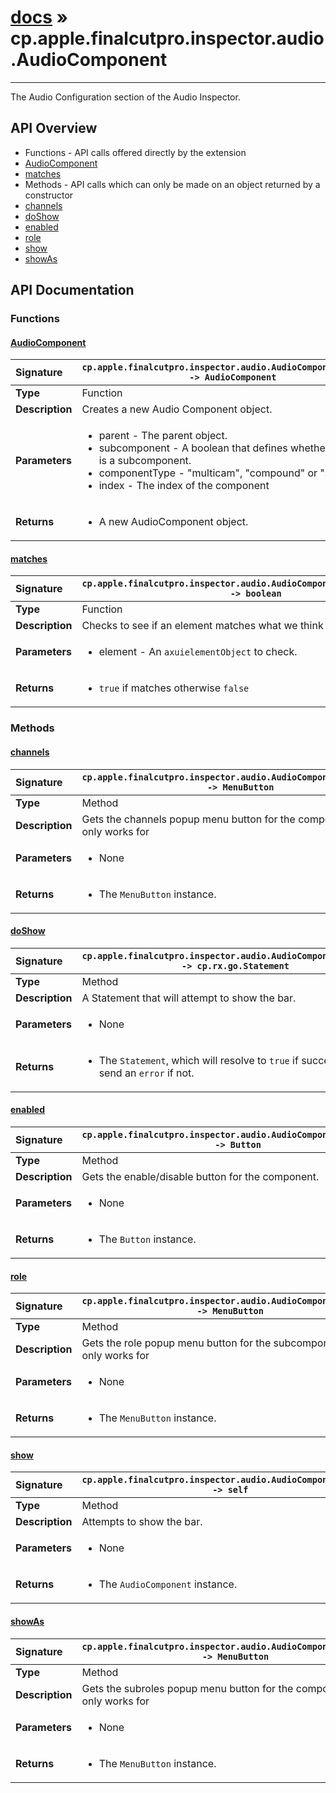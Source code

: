# [docs](index.md) » cp.apple.finalcutpro.inspector.audio.AudioComponent
---

The Audio Configuration section of the Audio Inspector.

## API Overview
* Functions - API calls offered directly by the extension
 * [AudioComponent](#audiocomponent)
 * [matches](#matches)
* Methods - API calls which can only be made on an object returned by a constructor
 * [channels](#channels)
 * [doShow](#doshow)
 * [enabled](#enabled)
 * [role](#role)
 * [show](#show)
 * [showAs](#showas)

## API Documentation

### Functions

#### [AudioComponent](#audiocomponent)
| <span style="float: left;">**Signature**</span> | <span style="float: left;">`cp.apple.finalcutpro.inspector.audio.AudioComponent(parent) -> AudioComponent` </span>                                                          |
| -----------------------------------------------------|---------------------------------------------------------------------------------------------------------|
| **Type**                                             | Function |
| **Description**                                      | Creates a new Audio Component object. |
| **Parameters**                                       | <ul><li>parent - The parent object.</li><li>subcomponent - A boolean that defines whether or not this is a subcomponent.</li><li>componentType - "multicam", "compound" or "standard"</li><li>index - The index of the component</li></ul> |
| **Returns**                                          | <ul><li>A new AudioComponent object.</li></ul> |

#### [matches](#matches)
| <span style="float: left;">**Signature**</span> | <span style="float: left;">`cp.apple.finalcutpro.inspector.audio.AudioComponent.matches(element) -> boolean` </span>                                                          |
| -----------------------------------------------------|---------------------------------------------------------------------------------------------------------|
| **Type**                                             | Function |
| **Description**                                      | Checks to see if an element matches what we think it should be. |
| **Parameters**                                       | <ul><li>element - An <code>axuielementObject</code> to check.</li></ul> |
| **Returns**                                          | <ul><li><code>true</code> if matches otherwise <code>false</code></li></ul> |

### Methods

#### [channels](#channels)
| <span style="float: left;">**Signature**</span> | <span style="float: left;">`cp.apple.finalcutpro.inspector.audio.AudioComponent:channels() -> MenuButton` </span>                                                          |
| -----------------------------------------------------|---------------------------------------------------------------------------------------------------------|
| **Type**                                             | Method |
| **Description**                                      | Gets the channels popup menu button for the component. This only works for |
| **Parameters**                                       | <ul><li>None</li></ul> |
| **Returns**                                          | <ul><li>The <code>MenuButton</code> instance.</li></ul> |

#### [doShow](#doshow)
| <span style="float: left;">**Signature**</span> | <span style="float: left;">`cp.apple.finalcutpro.inspector.audio.AudioComponent:doShow() -> cp.rx.go.Statement` </span>                                                          |
| -----------------------------------------------------|---------------------------------------------------------------------------------------------------------|
| **Type**                                             | Method |
| **Description**                                      | A Statement that will attempt to show the bar. |
| **Parameters**                                       | <ul><li>None</li></ul> |
| **Returns**                                          | <ul><li>The <code>Statement</code>, which will resolve to <code>true</code> if successful, or send an <code>error</code> if not.</li></ul> |

#### [enabled](#enabled)
| <span style="float: left;">**Signature**</span> | <span style="float: left;">`cp.apple.finalcutpro.inspector.audio.AudioComponent:enabled() -> Button` </span>                                                          |
| -----------------------------------------------------|---------------------------------------------------------------------------------------------------------|
| **Type**                                             | Method |
| **Description**                                      | Gets the enable/disable button for the component. |
| **Parameters**                                       | <ul><li>None</li></ul> |
| **Returns**                                          | <ul><li>The <code>Button</code> instance.</li></ul> |

#### [role](#role)
| <span style="float: left;">**Signature**</span> | <span style="float: left;">`cp.apple.finalcutpro.inspector.audio.AudioComponent:role() -> MenuButton` </span>                                                          |
| -----------------------------------------------------|---------------------------------------------------------------------------------------------------------|
| **Type**                                             | Method |
| **Description**                                      | Gets the role popup menu button for the subcomponent. This only works for |
| **Parameters**                                       | <ul><li>None</li></ul> |
| **Returns**                                          | <ul><li>The <code>MenuButton</code> instance.</li></ul> |

#### [show](#show)
| <span style="float: left;">**Signature**</span> | <span style="float: left;">`cp.apple.finalcutpro.inspector.audio.AudioComponent:show() -> self` </span>                                                          |
| -----------------------------------------------------|---------------------------------------------------------------------------------------------------------|
| **Type**                                             | Method |
| **Description**                                      | Attempts to show the bar. |
| **Parameters**                                       | <ul><li>None</li></ul> |
| **Returns**                                          | <ul><li>The <code>AudioComponent</code> instance.</li></ul> |

#### [showAs](#showas)
| <span style="float: left;">**Signature**</span> | <span style="float: left;">`cp.apple.finalcutpro.inspector.audio.AudioComponent:showAs() -> MenuButton` </span>                                                          |
| -----------------------------------------------------|---------------------------------------------------------------------------------------------------------|
| **Type**                                             | Method |
| **Description**                                      | Gets the subroles popup menu button for the component. This only works for |
| **Parameters**                                       | <ul><li>None</li></ul> |
| **Returns**                                          | <ul><li>The <code>MenuButton</code> instance.</li></ul> |

